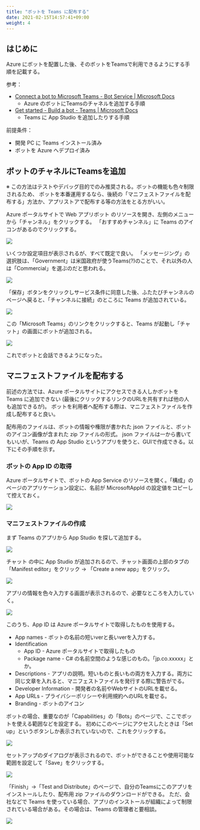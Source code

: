 ```yaml
---
title: "ボットを Teams に配布する"
date: 2021-02-15T14:57:41+09:00
weight: 4
---
```


## はじめに
Azure にボットを配置した後、そのボットをTeamsで利用できるようにする手順を記載する。

参考：

* [Connect a bot to Microsoft Teams - Bot Service | Microsoft Docs](https://docs.microsoft.com/en-us/azure/bot-service/channel-connect-teams)
  * Azure のボットにTeamsのチャネルを追加する手順
* [Get started - Build a bot - Teams | Microsoft Docs](https://docs.microsoft.com/en-us/microsoftteams/platform/build-your-first-app/build-bot)
  * Teams に App Studio を追加したりする手順

前提条件：

* 開発 PC に Teams インストール済み
* ボットを Azure へデプロイ済み

## ボットのチャネルにTeamsを追加
※ この方法はテストやデバッグ目的でのみ推奨される。ボットの機能も色々制限されるため、
ボットを本番運用するなら、後続の「マニフェストファイルを配布する」方法か、アプリストアで配布する等の方法をとる方がいい。

Azure ポータルサイトで Web アプリボット のリソースを開き、左側のメニューから「チャンネル」をクリックする。
「おすすめチャンネル」に Teams のアイコンがあるのでクリックする。

![](2021-02-15-15-37-41.png)

いくつか設定項目が表示されるが、すべて既定で良い。
「メッセージング」の選択肢は、「Government」は米国政府が使うTeams(?)のことで、それ以外の人は「Commercial」を選ぶのだと思われる。

![](2021-02-15-15-39-27.png)

「保存」ボタンをクリックしサービス条件に同意した後、ふたたびチャンネルのページへ戻ると、「チャンネルに接続」のところに Teams が追加されている。

![](2021-02-15-15-45-43.png)

この「Microsoft Teams」のリンクをクリックすると、Teams が起動し「チャット」の画面にボットが追加される。

![](2021-02-15-15-48-44.png)

これでボットと会話できるようになった。

## マニフェストファイルを配布する
前述の方法では、Azure ポータルサイトにアクセスできる人しかボットを Teams に追加できない (最後にクリックするリンクのURLを共有すれば他の人も追加できるが)。
ボットを利用者へ配布する際は、マニフェストファイルを作成し配布すると良い。

配布用のファイルは、ボットの情報や権限が書かれた json ファイルと、ボットのアイコン画像が含まれた zip ファイルの形式。
json ファイルは一から書いてもいいが、Teams の App Studio というアプリを使うと、GUIで作成できる。以下にその手順を示す。

### ボットの App ID の取得
Azure ポータルサイトで、ボットの App Service のリソースを開く。「構成」のページのアプリケーション設定に、名前が MicrosoftAppId の設定値をコピーして控えておく。

![](2021-02-17-11-06-01.png)

### マニフェストファイルの作成

まず Teams のアプリから App Studio を探して追加する。

![](2021-02-15-16-48-34.png)

チャット の中に App Studio が追加されるので、チャット画面の上部のタブの「Manifest editor」をクリック → 「Create a new app」をクリック。

![](2021-02-15-16-50-41.png)

アプリの情報を色々入力する画面が表示されるので、必要なところを入力していく。

![](2021-02-17-10-10-01.png)

このうち、App ID は Azure ポータルサイトで取得したものを使用する。

* App names - ボットの名前の短いverと長いverを入力する。
* Identification
  * App ID - Azure ポータルサイトで取得したもの
  * Package name - C# の名前空間のような感じのもの。「jp.co.xxxxx」とか。
* Descriptions - アプリの説明。短いものと長いもの両方を入力する。両方に同じ文章を入れると、マニフェストファイルを発行する際に警告がでる。
* Developer Information - 開発者の名前やWebサイトのURLを載せる。
* App URLs - プライバシーポリシーや利用規約へのURLを載せる。
* Branding - ボットのアイコン

ボットの場合、重要なのが「Capabilities」の「Bots」のページで、ここでボットを使える範囲などを設定する。
初めにこのページにアクセスしたときは「Set up」というボタンしか表示されていないので、これをクリックする。

![](2021-02-17-10-23-19.png)

セットアップのダイアログが表示されるので、ボットができることや使用可能な範囲を設定して「Save」をクリックする。

![](2021-02-17-10-26-52.png)

「Finish」→「Test and Distribute」のページで、自分のTeamsにこのアプリをインストールしたり、配布用 zip ファイルのダウンロードができる。
ただ、会社などで Teams を使っている場合、アプリのインストールが組織によって制限されている場合がある。その場合は、Teams の管理者と要相談。

![](2021-02-17-10-50-38.png)
